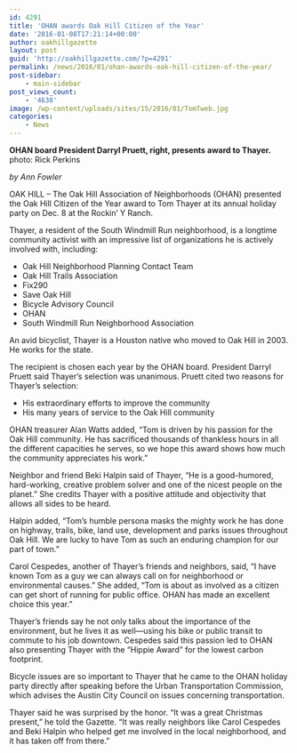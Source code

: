 ```yaml
---
id: 4291
title: 'OHAN awards Oak Hill Citizen of the Year'
date: '2016-01-08T17:21:14+00:00'
author: oakhillgazette
layout: post
guid: 'http://oakhillgazette.com/?p=4291'
permalink: /news/2016/01/ohan-awards-oak-hill-citizen-of-the-year/
post-sidebar:
    - main-sidebar
post_views_count:
    - '4638'
image: /wp-content/uploads/sites/15/2016/01/TomTweb.jpg
categories:
    - News
---
```


**OHAN board President Darryl Pruett, right, presents award to Thayer.** photo: Rick Perkins

*by Ann Fowler*

OAK HILL – The Oak Hill Association of Neighborhoods (OHAN) presented the Oak Hill Citizen of the Year award to Tom Thayer at its annual holiday party on Dec. 8 at the Rockin’ Y Ranch.

Thayer, a resident of the South Windmill Run neighborhood, is a longtime community activist with an impressive list of organizations he is actively involved with, including:

- Oak Hill Neighborhood Planning Contact Team
- Oak Hill Trails Association
- Fix290
- Save Oak Hill
- Bicycle Advisory Council
- OHAN
- South Windmill Run Neighborhood Association

An avid bicyclist, Thayer is a Houston native who moved to Oak Hill in 2003. He works for the state.

The recipient is chosen each year by the OHAN board. President Darryl Pruett said Thayer’s selection was unanimous. Pruett cited two reasons for Thayer’s selection:

- His extraordinary efforts to improve the community
- His many years of service to the Oak Hill community

OHAN treasurer Alan Watts added, “Tom is driven by his passion for the Oak Hill community. He has sacrificed thousands of thankless hours in all the different capacities he serves, so we hope this award shows how much the community appreciates his work.”

Neighbor and friend Beki Halpin said of Thayer, “He is a good-humored, hard-working, creative problem solver and one of the nicest people on the planet.” She credits Thayer with a positive attitude and objectivity that allows all sides to be heard.

Halpin added, “Tom’s humble persona masks the mighty work he has done on highway, trails, bike, land use, development and parks issues throughout Oak Hill. We are lucky to have Tom as such an enduring champion for our part of town.”

Carol Cespedes, another of Thayer’s friends and neighbors, said, “I have known Tom as a guy we can always call on for neighborhood or environmental causes.” She added, “Tom is about as involved as a citizen can get short of running for public office. OHAN has made an excellent choice this year.”

Thayer’s friends say he not only talks about the importance of the environment, but he lives it as well—using his bike or public transit to commute to his job downtown. Cespedes said this passion led to OHAN also presenting Thayer with the “Hippie Award” for the lowest carbon footprint.

Bicycle issues are so important to Thayer that he came to the OHAN holiday party directly after speaking before the Urban Transportation Commission, which advises the Austin City Council on issues concerning transportation.

Thayer said he was surprised by the honor. “It was a great Christmas present,” he told the Gazette. “It was really neighbors like Carol Cespedes and Beki Halpin who helped get me involved in the local neighborhood, and it has taken off from there.”